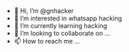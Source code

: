 - 👋 Hi, I’m @gnhacker
- 👀 I’m interested in whatsapp hacking
- 🌱 I’m currently learning hacking
- 💞️ I’m looking to collaborate on ...
- 📫 How to reach me ...

<!---
gnhacker/gnhacker is a ✨ special ✨ repository because its `README.md` (this file) appears on your GitHub profile.
You can click the Preview link to take a look at your changes.
--->
